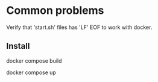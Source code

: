 # Common problems

Verify that 'start.sh' files has 'LF' EOF to work with docker.

## Install

docker compose build

docker compose up